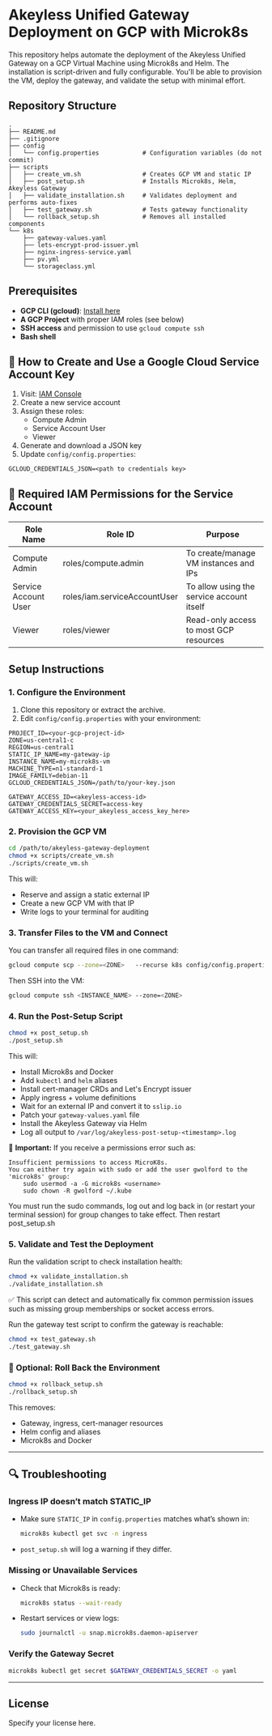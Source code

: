 # Akeyless Unified Gateway Deployment on GCP with Microk8s

This repository helps automate the deployment of the Akeyless Unified Gateway on a GCP Virtual Machine using Microk8s and Helm. The installation is script-driven and fully configurable. You'll be able to provision the VM, deploy the gateway, and validate the setup with minimal effort.

## Repository Structure

```
.
├── README.md
├── .gitignore
├── config
│   └── config.properties            # Configuration variables (do not commit)
├── scripts
│   ├── create_vm.sh                 # Creates GCP VM and static IP
│   ├── post_setup.sh                # Installs Microk8s, Helm, Akeyless Gateway
│   ├── validate_installation.sh     # Validates deployment and performs auto-fixes
│   ├── test_gateway.sh              # Tests gateway functionality
│   └── rollback_setup.sh            # Removes all installed components
└── k8s
    ├── gateway-values.yaml
    ├── lets-encrypt-prod-issuer.yml
    ├── nginx-ingress-service.yaml
    ├── pv.yml
    └── storageclass.yml
```

## Prerequisites

- **GCP CLI (gcloud)**: [Install here](https://cloud.google.com/sdk)
- **A GCP Project** with proper IAM roles (see below)
- **SSH access** and permission to use `gcloud compute ssh`
- **Bash shell**

## 🔐 How to Create and Use a Google Cloud Service Account Key

1. Visit: [IAM Console](https://console.cloud.google.com/iam-admin/serviceaccounts)
2. Create a new service account
3. Assign these roles:
   - Compute Admin
   - Service Account User
   - Viewer
4. Generate and download a JSON key
5. Update `config/config.properties`:

```properties
GCLOUD_CREDENTIALS_JSON=<path to credentials key>
```

## 🔐 Required IAM Permissions for the Service Account

| Role Name            | Role ID                      | Purpose                                       |
|----------------------|------------------------------|-----------------------------------------------|
| Compute Admin        | roles/compute.admin          | To create/manage VM instances and IPs         |
| Service Account User | roles/iam.serviceAccountUser | To allow using the service account itself     |
| Viewer               | roles/viewer                 | Read-only access to most GCP resources        |

## Setup Instructions

### 1. Configure the Environment

1. Clone this repository or extract the archive.
2. Edit `config/config.properties` with your environment:

```properties
PROJECT_ID=<your-gcp-project-id>
ZONE=us-central1-c
REGION=us-central1
STATIC_IP_NAME=my-gateway-ip
INSTANCE_NAME=my-microk8s-vm
MACHINE_TYPE=n1-standard-1
IMAGE_FAMILY=debian-11
GCLOUD_CREDENTIALS_JSON=/path/to/your-key.json

GATEWAY_ACCESS_ID=<akeyless-access-id>
GATEWAY_CREDENTIALS_SECRET=access-key
GATEWAY_ACCESS_KEY=<your_akeyless_access_key_here>
```

### 2. Provision the GCP VM

```bash
cd /path/to/akeyless-gateway-deployment
chmod +x scripts/create_vm.sh
./scripts/create_vm.sh
```

This will:
- Reserve and assign a static external IP
- Create a new GCP VM with that IP
- Write logs to your terminal for auditing

### 3. Transfer Files to the VM and Connect

You can transfer all required files in one command:

```bash
gcloud compute scp --zone=<ZONE>   --recurse k8s config/config.properties scripts/post_setup.sh scripts/test_gateway.sh   scripts/validate_installation.sh scripts/rollback_setup.sh <INSTANCE_NAME>:~
```

Then SSH into the VM:

```bash
gcloud compute ssh <INSTANCE_NAME> --zone=<ZONE>
```

### 4. Run the Post-Setup Script

```bash
chmod +x post_setup.sh
./post_setup.sh
```

This will:
- Install Microk8s and Docker
- Add `kubectl` and `helm` aliases
- Install cert-manager CRDs and Let's Encrypt issuer
- Apply ingress + volume definitions
- Wait for an external IP and convert it to `sslip.io`
- Patch your `gateway-values.yaml` file
- Install the Akeyless Gateway via Helm
- Log all output to `/var/log/akeyless-post-setup-<timestamp>.log`

🚨 **Important:**
If you receive a permissions error such as:
```
Insufficient permissions to access MicroK8s.
You can either try again with sudo or add the user gwolford to the 'microk8s' group:
    sudo usermod -a -G microk8s <username>
    sudo chown -R gwolford ~/.kube
```
You must run the sudo commands, log out and log back in (or restart your terminal session) for group changes to take effect. Then restart post_setup.sh

### 5. Validate and Test the Deployment

Run the validation script to check installation health:

```bash
chmod +x validate_installation.sh
./validate_installation.sh
```

✅ This script can detect and automatically fix common permission issues such as missing group memberships or socket access errors.

Run the gateway test script to confirm the gateway is reachable:

```bash
chmod +x test_gateway.sh
./test_gateway.sh
```

### 🔄 Optional: Roll Back the Environment

```bash
chmod +x rollback_setup.sh
./rollback_setup.sh
```

This removes:
- Gateway, ingress, cert-manager resources
- Helm config and aliases
- Microk8s and Docker

---

## 🔍 Troubleshooting

### Ingress IP doesn’t match STATIC_IP
- Make sure `STATIC_IP` in `config.properties` matches what’s shown in:
  ```bash
  microk8s kubectl get svc -n ingress
  ```
- `post_setup.sh` will log a warning if they differ.

### Missing or Unavailable Services
- Check that Microk8s is ready:
  ```bash
  microk8s status --wait-ready
  ```
- Restart services or view logs:
  ```bash
  sudo journalctl -u snap.microk8s.daemon-apiserver
  ```

### Verify the Gateway Secret
```bash
microk8s kubectl get secret $GATEWAY_CREDENTIALS_SECRET -o yaml
```

---

## License
Specify your license here.
